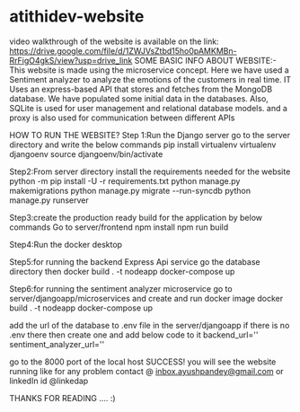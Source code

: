# atithidev-website
video walkthrough of the website is available on the link:  https://drive.google.com/file/d/1ZWJVsZtbd15ho0pAMKMBn-RrFigO4gkS/view?usp=drive_link 
SOME BASIC INFO ABOUT WEBSITE:-
This website is made using the microservice concept. Here we have used a Sentiment analyzer to analyze the emotions of the customers in real time.
IT Uses an express-based API that stores and fetches from the MongoDB database. We have populated some initial data in the databases.
Also, SQLite is used for user management and relational database models.
and a proxy is also used for communication between different APIs

HOW TO RUN THE WEBSITE?
Step 1:Run the Django server go to the server directory and write the below commands
pip install virtualenv
virtualenv djangoenv
source djangoenv/bin/activate

Step2:From server directory install the requirements needed for the website
python -m pip install -U -r requirements.txt
python manage.py makemigrations
python manage.py migrate --run-syncdb
python manage.py runserver

Step3:create the production ready build for the application by below commands 
Go to server/frontend 
npm install
npm run build 


Step4:Run the docker desktop 

Step5:for running the backend Express Api service go the database directory then
docker build . -t nodeapp
docker-compose up

Step6:for running the sentiment analyzer microservice go to server/djangoapp/microservices and create and run docker image 
docker build . -t nodeapp
docker-compose up

add the url of the database to .env file in the server/djangoapp if there is  no .env  there then create one and add below code to it 
backend_url='<paste backend api url here without forward slash>'
sentiment_analyzer_url='<paste the sentiment analyzer api link here with forwar slash>'


go to the 8000 port of the local host 
SUCCESS! you will see the website running like for any problem contact @ inbox.ayushpandey@gmail.com or linkedIn id @linkedap

THANKS FOR READING ....   :)






